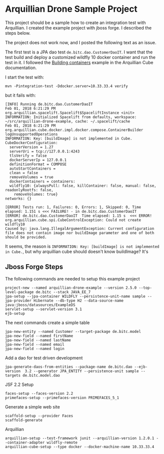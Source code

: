 
# Arquillian Drone Sample Project

This project should be a sample how to create an integration test with
Arquillian. I created the example project with jboss forge. I described the 
steps below.

The project does not work now, and I posted the following text as an issue.

The first test is a JPA dao test `de.bitc.dao.CustomerDaoIT`. I want that the 
test build and deploy a customized wildfly 10 docker container and run the test
in it. I followed the
[Building containers](http://arquillian.org/arquillian-cube/#_building_containers)
example in the Arquillian Cube documentation. 

I start the test with:

	mvn -Pintegration-test -Ddocker.server=10.33.33.4 verify

but it fails with:

	[INFO] Running de.bitc.dao.CustomerDaoIT
	Feb 01, 2018 6:21:29 PM org.arquillian.spacelift.Spacelift$SpaceliftInstance <init>
	INFORMATION: Initialized Spacelift from defaults, workspace: ~/src/arquillian-drone-example, cache: ~/.spacelift/cache
	Feb 01, 2018 6:21:29 PM org.arquillian.cube.docker.impl.docker.compose.ContainerBuilder logUnsupportedOperations
	INFORMATION: Key: [buildImage] is not implemented in Cube.
	CubeDockerConfiguration: 
	  serverVersion = 1.27
	  serverUri = tcp://127.0.0.1:4243
	  tlsVerify = false
	  dockerServerIp = 127.0.0.1
	  definitionFormat = COMPOSE
	  autoStartContainers = 
	  clean = false
	  removeVolumes = true
	  dockerContainers = containers:
	  wildfly10: {alwaysPull: false, killContainer: false, manual: false, readonlyRootfs: false,
	    removeVolumes: true}
	networks: {}
	
	[ERROR] Tests run: 1, Failures: 0, Errors: 1, Skipped: 0, Time elapsed: 1.151 s <<< FAILURE! - in de.bitc.dao.CustomerDaoIT
	[ERROR] de.bitc.dao.CustomerDaoIT  Time elapsed: 1.15 s  <<< ERROR!
	org.arquillian.cube.spi.CubeControlException: Could not create wildfly10
	Caused by: java.lang.IllegalArgumentException: Current configuration file does not contain image nor buildImage parameter and one of both should be provided.

It seems, the reason is `INFORMATION: Key: [buildImage] is not implemented in Cube.`,
but why arquillian cube should doesn't know buildImage? It's 


## Jboss Forge Steps
The following commands are needed to setup this example project

	project-new --named arquillian-drone-example --version 2.5.0 --top-level-package de.bitc --stack JAVA_EE_7
	jpa-setup --jpa-container WILDFLY --persistence-unit-name sample --jpa-provider Hibernate --db-type H2 --data-source-name  java:jboss/datasources/ExampleDS
	servlet-setup --servlet-version 3.1
	ejb-setup
	
The next commands create a simple table

	jpa-new-entity --named Customer --target-package de.bitc.model
	jpa-new-field --named firstName
	jpa-new-field --named lastName
	jpa-new-field --named email
	jpa-new-field --named login

Add a dao for test driven development

	jpa-generate-daos-from-entities --package-name de.bitc.dao --ejb-version  3.2 --generator JPA_ENTITY --persistence-unit sample --targets de.bitc.model.dao

JSF 2.2 Setup

	faces-setup --faces-version 2.2
	primefaces-setup --primefaces-version PRIMEFACES_5_1

Generate a simple web site

	scaffold-setup --provider Faces
	scaffold-generate
	
Arquillian
 	
 	arquillian-setup --test-framework junit --arquillian-version 1.2.0.1 --container-adapter wildfly-remote
	arquillian-cube-setup --type docker --docker-machine-name 10.33.33.4
	
